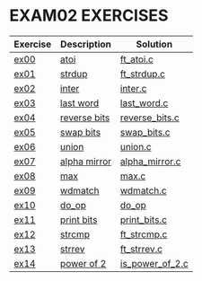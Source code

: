 # EXAM02 EXERCISES

|Exercise        |Description                    |Solution                     
|----------------|-------------------------------|--
|[ex00](https://github.com/Abdelghafour2001/1337/tree/master/Piscine-2021/EXAMES/exam02/ex00) | [atoi](https://github.com/Abdelghafour2001/1337/tree/master/Piscine-2021/EXAMES/exam02/ex00/README.md)| [ft_atoi.c](https://github.com/Abdelghafour2001/1337/tree/master/Piscine-2021/EXAMES/exam02/ex00/ft_atoi.c)
|[ex01](https://github.com/Abdelghafour2001/1337/tree/master/Piscine-2021/EXAMES/exam02/ex01)|[strdup](https://github.com/Abdelghafour2001/1337/tree/master/Piscine-2021/EXAMES/exam02/ex01/README.md)|[ft_strdup.c](https://github.com/Abdelghafour2001/1337/tree/master/Piscine-2021/EXAMES/exam02/ex01/ft_strdup.c)
|[ex02](https://github.com/Abdelghafour2001/1337/tree/master/Piscine-2021/EXAMES/exam02/ex02)|[inter](https://github.com/Abdelghafour2001/1337/tree/master/Piscine-2021/EXAMES/exam02/ex02/README.md)|[inter.c](https://github.com/Abdelghafour2001/1337/tree/master/Piscine-2021/EXAMES/exam02/ex02/inter.c)
|[ex03](https://github.com/Abdelghafour2001/1337/tree/master/Piscine-2021/EXAMES/exam02/ex03)|[last word](https://github.com/Abdelghafour2001/1337/tree/master/Piscine-2021/EXAMES/exam02/ex03/README.md)|[last_word.c](https://github.com/Abdelghafour2001/1337/tree/master/Piscine-2021/EXAMES/exam02/ex03/last_word.c)
|[ex04](https://github.com/Abdelghafour2001/1337/tree/master/Piscine-2021/EXAMES/exam02/ex04)|[reverse bits](https://github.com/Abdelghafour2001/1337/tree/master/Piscine-2021/EXAMES/exam02/ex04/README.md)|[reverse_bits.c](https://github.com/Abdelghafour2001/1337/tree/master/Piscine-2021/EXAMES/exam02/ex04/reverse_bits.c)
|[ex05](https://github.com/Abdelghafour2001/1337/tree/master/Piscine-2021/EXAMES/exam02/ex05)|[swap bits](https://github.com/Abdelghafour2001/1337/tree/master/Piscine-2021/EXAMES/exam02/ex05/README.md)|[swap_bits.c](https://github.com/Abdelghafour2001/1337/tree/master/Piscine-2021/EXAMES/exam02/ex05/swap_bits.c)
|[ex06](https://github.com/Abdelghafour2001/1337/tree/master/Piscine-2021/EXAMES/exam02/ex06)|[union](https://github.com/Abdelghafour2001/1337/tree/master/Piscine-2021/EXAMES/exam02/ex06/README.md)|[union.c](https://github.com/Abdelghafour2001/1337/tree/master/Piscine-2021/EXAMES/exam02/ex06/union.c)
|[ex07](https://github.com/Abdelghafour2001/1337/tree/master/Piscine-2021/EXAMES/exam02/ex07)|[alpha mirror](https://github.com/Abdelghafour2001/1337/tree/master/Piscine-2021/EXAMES/exam02/ex07/README.md)|[alpha_mirror.c](https://github.com/Abdelghafour2001/1337/tree/master/Piscine-2021/EXAMES/exam02/ex07/alpha_mirror.c)
|[ex08](https://github.com/Abdelghafour2001/1337/tree/master/Piscine-2021/EXAMES/exam02/ex08)|[max](https://github.com/Abdelghafour2001/1337/tree/master/Piscine-2021/EXAMES/exam02/ex08/README.md)|[max.c](https://github.com/Abdelghafour2001/1337/tree/master/Piscine-2021/EXAMES/exam02/ex08/max.c)
|[ex09](https://github.com/Abdelghafour2001/1337/tree/master/Piscine-2021/EXAMES/exam02/ex09)|[wdmatch](https://github.com/Abdelghafour2001/1337/tree/master/Piscine-2021/EXAMES/exam02/ex09/README.md)|[wdmatch.c](https://github.com/Abdelghafour2001/1337/tree/master/Piscine-2021/EXAMES/exam02/ex09/wdmatch.c)
|[ex10](https://github.com/Abdelghafour2001/1337/tree/master/Piscine-2021/EXAMES/exam02/ex10)|[do_op](https://github.com/Abdelghafour2001/1337/tree/master/Piscine-2021/EXAMES/exam02/ex10/README.md)|[do_op](https://github.com/Abdelghafour2001/1337/tree/master/Piscine-2021/EXAMES/exam02/ex10/main.c)
|[ex11](https://github.com/Abdelghafour2001/1337/tree/master/Piscine-2021/EXAMES/exam02/ex11)|[print bits](https://github.com/Abdelghafour2001/1337/tree/master/Piscine-2021/EXAMES/exam02/ex11/README.md)|[print_bits.c](https://github.com/Abdelghafour2001/1337/tree/master/Piscine-2021/EXAMES/exam02/ex11/print_bits.c)
|[ex12](https://github.com/Abdelghafour2001/1337/tree/master/Piscine-2021/EXAMES/exam02/ex12)|[strcmp](https://github.com/Abdelghafour2001/1337/tree/master/Piscine-2021/EXAMES/exam02/ex12/README.md)|[ft_strcmp.c](https://github.com/Abdelghafour2001/1337/tree/master/Piscine-2021/EXAMES/exam02/ex12/ft_strcmp.c)
|[ex13](https://github.com/Abdelghafour2001/1337/tree/master/Piscine-2021/EXAMES/exam02/ex13)|[strrev](https://github.com/Abdelghafour2001/1337/tree/master/Piscine-2021/EXAMES/exam02/ex13/README.md)|[ft_strrev.c](https://github.com/Abdelghafour2001/1337/tree/master/Piscine-2021/EXAMES/exam02/ex13/ft_strrev.c)
|[ex14](https://github.com/Abdelghafour2001/1337/tree/master/Piscine-2021/EXAMES/exam02/ex14)|[power of 2](https://github.com/Abdelghafour2001/1337/tree/master/Piscine-2021/EXAMES/exam02/ex14/README.md)|[is_power_of_2.c](https://github.com/Abdelghafour2001/1337/tree/master/Piscine-2021/EXAMES/exam02/ex14/is_power_of_2.c)

